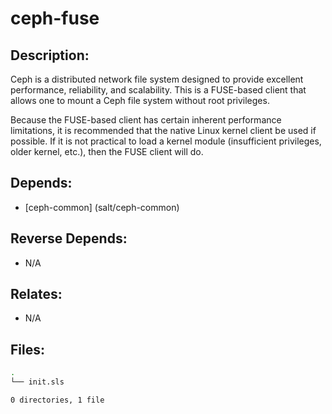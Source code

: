# ceph-fuse

## Description:

Ceph is a distributed network file system designed to provide excellent performance, reliability, and scalability.  This is a FUSE-based client that allows one to mount a Ceph file system without root privileges.

Because the FUSE-based client has certain inherent performance limitations, it is recommended that the native Linux kernel client be used if possible.  If it is not practical to load a kernel module (insufficient privileges, older kernel, etc.), then the FUSE client will do.

## Depends:

  -  [ceph-common] (salt/ceph-common)

## Reverse Depends:

  -  N/A

## Relates:

  -  N/A

## Files:

```bash
.
└── init.sls

0 directories, 1 file
```
